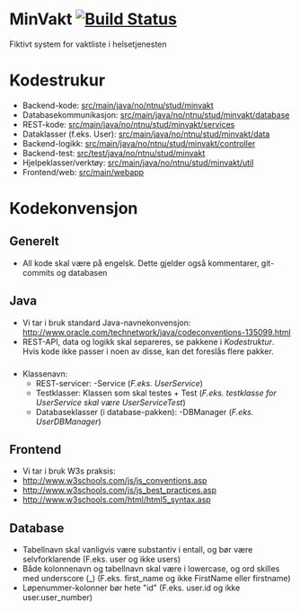 # MinVakt [![Build Status](https://travis-ci.org/ScrumTeam2/MinVakt.svg?branch=master)](https://travis-ci.org/ScrumTeam2/MinVakt)
Fiktivt system for vaktliste i helsetjenesten

# Kodestrukur
- Backend-kode: [src/main/java/no/ntnu/stud/minvakt](src/main/java/no/ntnu/stud/minvakt)
- Databasekommunikasjon: [src/main/java/no/ntnu/stud/minvakt/database](src/main/java/no/ntnu/stud/minvakt/database)
- REST-kode: [src/main/java/no/ntnu/stud/minvakt/services](src/main/java/no/ntnu/stud/minvakt/services)
- Dataklasser (f.eks. User): [src/main/java/no/ntnu/stud/minvakt/data](src/main/java/no/ntnu/stud/minvakt/data)
- Backend-logikk: [src/main/java/no/ntnu/stud/minvakt/controller](src/main/java/no/ntnu/stud/minvakt/controller)
- Backend-test: [src/test/java/no/ntnu/stud/minvakt](src/test/java/no/ntnu/stud/minvakt)
- Hjelpeklasser/verktøy: [src/main/java/no/ntnu/stud/minvakt/util](src/main/java/no/ntnu/stud/minvakt/util)
- Frontend/web: [src/main/webapp](src/main/webapp)

# Kodekonvensjon
## Generelt
- All kode skal være på engelsk. Dette gjelder også kommentarer, git-commits og databasen

## Java
- Vi tar i bruk standard Java-navnekonvensjon: http://www.oracle.com/technetwork/java/codeconventions-135099.html
- REST-API, data og logikk skal separeres, se pakkene i _Kodestruktur_. Hvis kode ikke passer i noen av disse, kan det foreslås flere pakker.
###
- Klassenavn:
  - REST-servicer: -Service (_F.eks. UserService_) 
  - Testklasser: Klassen som skal testes + Test (_F.eks. testklasse for UserService skal være UserServiceTest_)
  - Databaseklasser (i database-pakken): -DBManager (_F.eks. UserDBManager_)

## Frontend
- Vi tar i bruk W3s praksis: 
- http://www.w3schools.com/js/js_conventions.asp
- http://www.w3schools.com/js/js_best_practices.asp
- http://www.w3schools.com/html/html5_syntax.asp

## Database
- Tabellnavn skal vanligvis være substantiv i entall, og bør være selvforklarende (F.eks. user og ikke users)
- Både kolonnenavn og tabellnavn skal være i lowercase, og ord skilles med underscore (\_) (F.eks. first_name og ikke FirstName eller firstname)
- Løpenummer-kolonner bør hete "id" (F.eks. user.id og ikke user.user_number)
